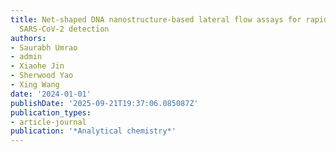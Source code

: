 ```yaml
---
title: Net-shaped DNA nanostructure-based lateral flow assays for rapid and sensitive
  SARS-CoV-2 detection
authors:
- Saurabh Umrao
- admin
- Xiaohe Jin
- Sherwood Yao
- Xing Wang
date: '2024-01-01'
publishDate: '2025-09-21T19:37:06.085087Z'
publication_types:
- article-journal
publication: '*Analytical chemistry*'
---
```

